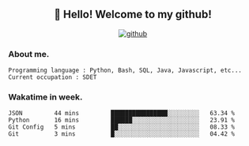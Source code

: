 <h2 align="center">👋 Hello! Welcome to my github! </h2>
<p align="center">
  <a href="https://github.com/usergwen"><img src="https://img.shields.io/badge/GitHub-24292e" alt="github"></a>
</p>

### About me.

```Plain Text
Programming language : Python, Bash, SQL, Java, Javascript, etc...
Current occupation : SDET
```
### Wakatime in week.

<!--START_SECTION:waka-->

```text
JSON         44 mins         ████████████████░░░░░░░░░   63.34 %
Python       16 mins         ██████░░░░░░░░░░░░░░░░░░░   23.91 %
Git Config   5 mins          ██░░░░░░░░░░░░░░░░░░░░░░░   08.33 %
Git          3 mins          █░░░░░░░░░░░░░░░░░░░░░░░░   04.42 %
```

<!--END_SECTION:waka-->

